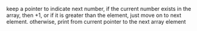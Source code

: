 keep a pointer to indicate next number, if the current number exists in the array, then +1, or if it is greater than the element, just move on to next element. otherwise, print from current pointer to the next array element